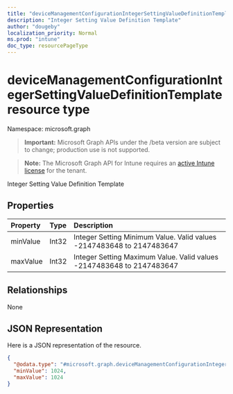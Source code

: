 ```yaml
---
title: "deviceManagementConfigurationIntegerSettingValueDefinitionTemplate resource type"
description: "Integer Setting Value Definition Template"
author: "dougeby"
localization_priority: Normal
ms.prod: "intune"
doc_type: resourcePageType
---
```


# deviceManagementConfigurationIntegerSettingValueDefinitionTemplate resource type

Namespace: microsoft.graph

> **Important:** Microsoft Graph APIs under the /beta version are subject to change; production use is not supported.

> **Note:** The Microsoft Graph API for Intune requires an [active Intune license](https://go.microsoft.com/fwlink/?linkid=839381) for the tenant.

Integer Setting Value Definition Template

## Properties
|Property|Type|Description|
|:---|:---|:---|
|minValue|Int32|Integer Setting Minimum Value. Valid values -2147483648 to 2147483647|
|maxValue|Int32|Integer Setting Maximum Value. Valid values -2147483648 to 2147483647|

## Relationships
None

## JSON Representation
Here is a JSON representation of the resource.
<!-- {
  "blockType": "resource",
  "@odata.type": "microsoft.graph.deviceManagementConfigurationIntegerSettingValueDefinitionTemplate"
}
-->
``` json
{
  "@odata.type": "#microsoft.graph.deviceManagementConfigurationIntegerSettingValueDefinitionTemplate",
  "minValue": 1024,
  "maxValue": 1024
}
```




